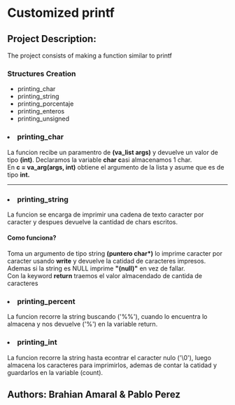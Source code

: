 <H1>Customized printf</H1>
<h2>Project Description:</h2>The project consists of making a function similar to printf

<h3>Structures Creation</h3>
<ul>
<li>printing_char</li>
<li>printing_string</li>
<li>printing_porcentaje</li>
<li>printing_enteros</li>
<li>printing_unsigned</li>
</ul>

<h3><strong><li>printing_char</li></strong></h3>
La funcion recibe un paramentro de <strong>(va_list args)</strong> 
y devuelve un valor de tipo <strong>(int)</strong>.
Declaramos la variable <strong>char c</strong>asi almacenamos 1 char.<br>
En <strong>c = va_arg(args, int)</strong> obtiene el argumento de la lista 
y asume que es de tipo <strong>int.</strong>
<hr>

<h3><strong><li>printing_string</li></strong></h3>
La funcion se encarga de imprimir una cadena de texto caracter por caracter
y despues devuelve la cantidad de chars escritos.
<h4>Como funciona?</h4>
Toma un argumento de tipo string <strong>(puntero char*)</strong>
lo imprime caracter por caracter usando <strong>write</strong>
y devuelve la catidad de caracteres impresos.<br>
Ademas si la string es NULL imprime <strong>"(null)"</strong> en vez de fallar.<br>
Con la keyword <strong>return</strong> traemos el valor almacendado de cantida de caracteres


<h3><strong><li>printing_percent</li></strong></h3>
La funcion recorre la string buscando ('%%'), cuando lo encuentra lo almacena y nos devuelve ('%') en la variable return.

<h3><strong><li>printing_int</li></strong></h3>
La funcion recorre la string hasta econtrar el caracter nulo ('\0'), luego almacena los caracteres para imprimirlos, ademas de contar la catidad y guardarlos en la variable (count).

<h2>Authors: Brahian Amaral & Pablo Perez</h2>
